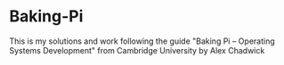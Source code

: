 # Baking-Pi
This is my solutions and work following the guide "Baking Pi – Operating Systems Development" from Cambridge University by Alex Chadwick
